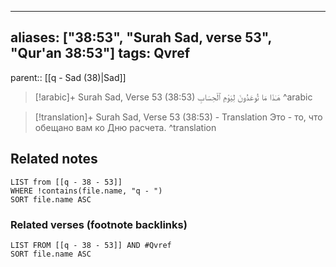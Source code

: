 
---
aliases: ["38:53", "Surah Sad, verse 53", "Qur'an 38:53"]
tags: Qvref
---

parent:: [[q - Sad (38)|Sad]]

> [!arabic]+ Surah Sad, Verse 53 (38:53)
> <span class="quran-arabic">هَـٰذَا مَا تُوعَدُونَ لِيَوْمِ ٱلْحِسَابِ</span>
^arabic

> [!translation]+ Surah Sad, Verse 53 (38:53) - Translation
> Это - то, что обещано вам ко Дню расчета.
^translation



## Related notes
```dataview
LIST from [[q - 38 - 53]]
WHERE !contains(file.name, "q - ")
SORT file.name ASC
```

### Related verses (footnote backlinks)
```dataview
LIST FROM [[q - 38 - 53]] AND #Qvref
SORT file.name ASC
```

